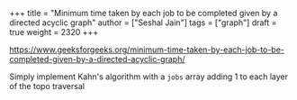 +++
title = "Minimum time taken by each job to be completed given by a directed acyclic graph"
author = ["Seshal Jain"]
tags = ["graph"]
draft = true
weight = 2320
+++

<https://www.geeksforgeeks.org/minimum-time-taken-by-each-job-to-be-completed-given-by-a-directed-acyclic-graph/>

Simply implement Kahn's algorithm with a `jobs` array adding 1 to each layer of
the topo traversal
